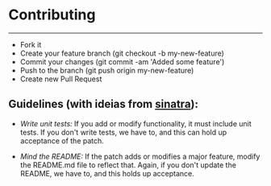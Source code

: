 # Contributing
***
- Fork it
- Create your feature branch (git checkout -b my-new-feature)
- Commit your changes (git commit -am 'Added some feature')
- Push to the branch (git push origin my-new-feature)
- Create new Pull Request

## Guidelines (with ideias from [sinatra](https://github.com/sinatra/sinatra/blob/master/CONTRIBUTING.md)):
- *Write unit tests:* If you add or modify functionality, it must include unit tests. If you don't write tests, we have to, and this can hold up acceptance of the patch.

- *Mind the README:* If the patch adds or modifies a major feature, modify the README.md file to reflect that. Again, if you don't update the README, we have to, and this holds up acceptance.
